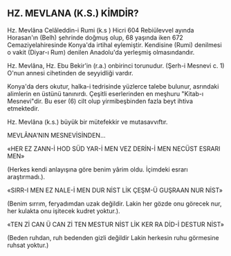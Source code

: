 ## HZ. MEVLANA (K.S.) KİMDİR?

Hz. Mevlâna Celâleddin-i Rumi (k.s ) Hicri 604 Rebiülevvel ayında Horasan'ın (Belh) şehrin­de doğmuş olup, 68 yaşında iken 672 Cemaziyelahiresinde Konya'da irtihal eylemiştir. Kendisine (Rumi) denilmesi o vakit (Diyar-ı Rum) denilen Anadolu'da yerleşmiş olmasındandır.

Hz. Mevlâna, Hz. Ebu Bekir'in (r.a.) onbirinci torunudur. (Şerh-i Mesnevi c. 1) O'nun anne­si cihetinden de seyyidliği vardır.

Konya'da ders okutur, halka-i tedrisinde yüzlerce talebe bulunur, asrındaki alimlerin en üstünü tanınırdı. Çeşitli eserlerinden en meşhuru "Kitab-ı Mesnevi"dir. Bu eser (6) cilt olup yirmibeşbinden fazla beyt ihtiva etmektedir.

Hz. Mevlâna (k.s.) büyük bir mütefekkir ve mutasavvıftır.

MEVLÂNA'NIN MESNEVİSİNDEN...

«HER EZ ZANN-İ HOD SÜD YAR-İ MEN VEZ DERİN-İ MEN NECÜST ESRARI MEN»

(Herkes kendi anlayışına göre benim yârim oldu. İçimdeki esrarı araştırmadı.).

«SIRR-I MEN EZ NALE-İ MEN DUR NİST LİK ÇEŞM-Ü GUŞRAAN NUR NİST»

(Benim sırrım, feryadımdan uzak değildir. Lakin her gözde onu görecek nur, her kulakta onu işitecek kudret yoktur.).

«TEN Zİ CAN Ü CAN Zİ TEN MESTUR NİST LİK KER RA DİD-İ DESTUR NİST»

(Beden ruhdan, ruh bedenden gizli değildir Lakin herkesin ruhu görmesine ruhsat yoktur.)
